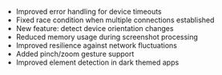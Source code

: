 - Improved error handling for device timeouts
- Fixed race condition when multiple connections established
- New feature: detect device orientation changes
- Reduced memory usage during screenshot processing
- Improved resilience against network fluctuations
- Added pinch/zoom gesture support
- Improved element detection in dark themed apps
